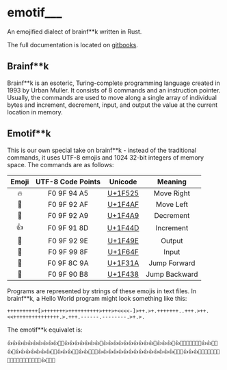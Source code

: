 # emotif___
An emojified dialect of brainf\*\*k written in Rust.

The full documentation is located on [gitbooks](https://romulus10.gitbooks.io/emotif___/).

## Brainf**k
Brainf\*\*k is an esoteric, Turing-complete programming language created in 1993 by Urban Muller. It consists of 8 commands and an instruction pointer. Usually, the commands are used to move along a single array of individual bytes and increment, decrement, input, and output the value at the current location in memory.

## Emotif**k
This is our own special take on brainf\*\*k - instead of the traditional commands, it uses UTF-8 emojis and 1024 32-bit integers of memory space. The commands are as follows:

|        Emoji         | UTF-8 Code Points |                 Unicode                  | Meaning  |
| :------------------: | :---------------: | :--------------------------------------: | :------: |
| :fire:               |    F0 9F 94 A5    | [U+1F525](https://apps.timwhitlock.info/unicode/inspect/hex/1F525) |  Move Right   |
| :100:                |    F0 9F 92 AF    | [U+1F4AF](http://www.unicode.org/emoji/charts/full-emoji-list.html#1f4af) |   Move Left   |
| :poop:               |    F0 9F 92 A9    | [U+1F4A9](http://www.unicode.org/emoji/charts/full-emoji-list.html#1f4a9) |   Decrement   |
| :thumbsup:           |    F0 9F 91 8D    | [U+1F44D](http://www.unicode.org/emoji/charts/full-emoji-list.html#1f44d) |   Increment   |
| :revolving_hearts:   |    F0 9F 92 9E    | [U+1F49E](http://www.unicode.org/emoji/charts/full-emoji-list.html#1f49e) |    Output     |
| :pray:               |    F0 9F 99 8F    | [U+1F64F](http://www.unicode.org/emoji/charts/full-emoji-list.html#1f64f) |     Input     |
| :new_moon_with_face: |    F0 9F 8C 9A    | [U+1F31A](https://apps.timwhitlock.info/unicode/inspect/hex/1F31A) | Jump Forward  |
| :frog:               |    F0 9F 90 B8    | [U+1F438](https://apps.timwhitlock.info/unicode/inspect/hex/1F438) | Jump Backward |

Programs are represented by strings of these emojis in text files. In brainf\*\*k, a Hello World program might look something like this:


`++++++++++[>+++++++>++++++++++>+++>+<<<<-]>++.>+.+++++++..+++.>++.<<+++++++++++++++.>.+++.------.--------.>+.>.`

The emotif\*\*k equivalet is:

`👍👍👍👍👍👍👍👍👍👍🌚🔥👍👍👍👍👍👍👍🔥👍👍👍👍👍👍👍👍👍👍🔥👍👍👍🔥👍💯💯💯💯💩🐸🔥👍👍💞🔥👍💞👍👍👍👍👍👍👍💞💞👍👍👍💞🔥👍👍💞💯💯👍👍👍👍👍👍👍👍👍👍👍👍👍👍👍💞🔥💞👍👍👍💞💩💩💩💩💩💩💞💩💩💩💩💩💩💩💩💞🔥👍💞🔥💞`
